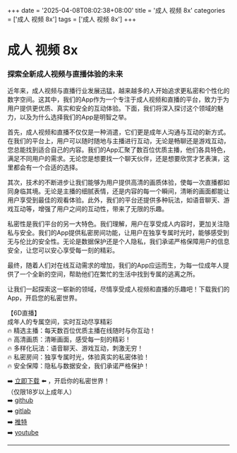 +++
date = '2025-04-08T08:02:38+08:00'
title = '成人 视频 8x'
categories = ['成人 视频 8x']
tags = ['成人 视频 8x']
+++

# 成人 视频 8x

### 探索全新成人视频与直播体验的未来

近年来，成人视频与直播行业发展迅猛，越来越多的人开始追求更私密和个性化的数字空间。这其中，我们的App作为一个专注于成人视频和直播的平台，致力于为用户提供更优质、真实和安全的互动体验。下面，我们将深入探讨这个领域的魅力，以及为什么选择我们的App是明智之举。

首先，成人视频和直播不仅仅是一种消遣，它们更是成年人沟通与互动的新方式。在我们的平台上，用户可以随时随地与主播进行互动，无论是畅聊还是游戏互动，您总能找到适合自己的内容。我们的App汇聚了数百位优质主播，他们各具特色，满足不同用户的需求。无论您是想要找一个聊天伙伴，还是想要欣赏才艺表演，这里都会有一个合适的选择。

其次，技术的不断进步让我们能够为用户提供高清的画质体验，使每一次直播都如同身临其境。无论是主播的细腻表情，还是内容的每一个瞬间，清晰的画面都能让用户享受到最佳的观看体验。此外，我们的平台还提供多种玩法，如语音聊天、游戏互动等，增强了用户之间的互动性，带来了无限的乐趣。

私密性是我们平台的另一大特色。我们理解，用户在享受成人内容时，更加关注隐私与安全。我们的App提供私密房间功能，让用户在独享专属时光时，能够感受到无与伦比的安全性。无论是数据保护还是个人隐私，我们承诺严格保障用户的信息安全，让您可以安心享受每一刻的精彩。

最终，随着人们对在线互动需求的增加，我们的App应运而生，为每一位成年人提供了一个全新的空间，帮助他们在繁忙的生活中找到专属的逃离之所。

让我们一起探索这一崭新的领域，尽情享受成人视频和直播的乐趣吧！下载我们的App，开启您的私密世界。 

【6D直播】  
成年人的专属空间，实时互动尽享精彩  
🔥 精选主播：每天数百位优质主播在线随时与你互动！  
🔥 高清画质：清晰画面，感受每一刻的精彩！  
🔥 多样化玩法：语音聊天、游戏互动，刺激无穷！  
🔥 私密房间：独享专属时光，体验真实的私密体验！  
🔥 安全保障：隐私与数据安全，我们承诺严格保护！  

➡️ [立即下载](https://down123.s3.ap-east-1.amazonaws.com/down/down.html?channelCode=blog) ⬅️ ，开启你的私密世界！  
（仅限18岁以上成年人）  
➡️ [github](https://aldult-live.github.io/)  
➡️ [gitlab](https://seo-09598d.gitlab.io/)  
➡️ [推特](https://x.com/wegame33)  
➡️ [youtube](https://www.youtube.com/@6Dlive)  

---
